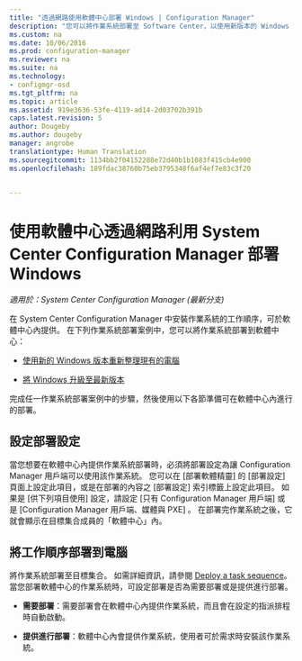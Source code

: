 ```yaml
---
title: "透過網路使用軟體中心部署 Windows | Configuration Manager"
description: "您可以將作業系統部署至 Software Center，以使用新版本的 Windows 重新整理現有電腦，或將 Windows 升級至最新版本。"
ms.custom: na
ms.date: 10/06/2016
ms.prod: configuration-manager
ms.reviewer: na
ms.suite: na
ms.technology:
- configmgr-osd
ms.tgt_pltfrm: na
ms.topic: article
ms.assetid: 919e3636-53fe-4119-ad14-2d03702b391b
caps.latest.revision: 5
author: Dougeby
ms.author: dougeby
manager: angrobe
translationtype: Human Translation
ms.sourcegitcommit: 1134bb2f04152288e72d40b1b1083f415cb4e900
ms.openlocfilehash: 189fdac38760b75eb3795348f6af4ef7e83c3f20


---
```

# <a name="use-software-center-to-deploy-windows-over-the-network-with-system-center-configuration-manager"></a>使用軟體中心透過網路利用 System Center Configuration Manager 部署 Windows

*適用於：System Center Configuration Manager (最新分支)*

在 System Center Configuration Manager 中安裝作業系統的工作順序，可於軟體中心內提供。 在下列作業系統部署案例中，您可以將作業系統部署到軟體中心：  

-   [使用新的 Windows 版本重新整理現有的電腦](refresh-an-existing-computer-with-a-new-version-of-windows.md)  

-   [將 Windows 升級至最新版本](upgrade-windows-to-the-latest-version.md)  

 完成任一作業系統部署案例中的步驟，然後使用以下各節準備可在軟體中心內進行的部署。  

## <a name="configure-deployment-settings"></a>設定部署設定  
 當您想要在軟體中心內提供作業系統部署時，必須將部署設定為讓 Configuration Manager 用戶端可以使用該作業系統。 您可以在 [部署軟體精靈] 的 [部署設定]  頁面上設定此項目，或是在部署的內容之 [部署設定]  索引標籤上設定此項目。  如果是 [供下列項目使用]  設定，請設定 [只有 Configuration Manager 用戶端]  或是 [Configuration Manager 用戶端、媒體與 PXE] 。 在部署完作業系統之後，它就會顯示在目標集合成員的「軟體中心」內。  

##  <a name="a-namebkmkdeploya-deploy-the-task-sequence-to-computers"></a><a name="BKMK_Deploy"></a> 將工作順序部署到電腦  
 將作業系統部署至目標集合。 如需詳細資訊，請參閱 [Deploy a task sequence](manage-task-sequences-to-automate-tasks.md#BKMK_DeployTS)。 當您部署軟體中心的作業系統時，可設定部署是否為需要部署或是提供進行部署。  

-   **需要部署**：需要部署會在軟體中心內提供作業系統，而且會在設定的指派排程時自動啟動。  

-   **提供進行部署**：軟體中心內會提供作業系統，使用者可於需求時安裝該作業系統。  



<!--HONumber=Nov16_HO1-->


